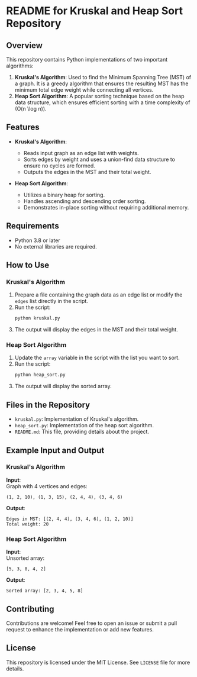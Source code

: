 # README for Kruskal and Heap Sort Repository

## Overview

This repository contains Python implementations of two important algorithms:

1. **Kruskal's Algorithm**: Used to find the Minimum Spanning Tree (MST) of a graph. It is a greedy algorithm that ensures the resulting MST has the minimum total edge weight while connecting all vertices.
2. **Heap Sort Algorithm**: A popular sorting technique based on the heap data structure, which ensures efficient sorting with a time complexity of \(O(n \log n)\).

## Features

- **Kruskal's Algorithm**:
  - Reads input graph as an edge list with weights.
  - Sorts edges by weight and uses a union-find data structure to ensure no cycles are formed.
  - Outputs the edges in the MST and their total weight.

- **Heap Sort Algorithm**:
  - Utilizes a binary heap for sorting.
  - Handles ascending and descending order sorting.
  - Demonstrates in-place sorting without requiring additional memory.

## Requirements

- Python 3.8 or later
- No external libraries are required.

## How to Use

### Kruskal's Algorithm
1. Prepare a file containing the graph data as an edge list or modify the `edges` list directly in the script.
2. Run the script:
   ```bash
   python kruskal.py
   ```
3. The output will display the edges in the MST and their total weight.

### Heap Sort Algorithm
1. Update the `array` variable in the script with the list you want to sort.
2. Run the script:
   ```bash
   python heap_sort.py
   ```
3. The output will display the sorted array.

## Files in the Repository

- `kruskal.py`: Implementation of Kruskal's algorithm.
- `heap_sort.py`: Implementation of the heap sort algorithm.
- `README.md`: This file, providing details about the project.

## Example Input and Output

### Kruskal's Algorithm
**Input**:  
Graph with 4 vertices and edges:
```
(1, 2, 10), (1, 3, 15), (2, 4, 4), (3, 4, 6)
```

**Output**:
```
Edges in MST: [(2, 4, 4), (3, 4, 6), (1, 2, 10)]
Total weight: 20
```

### Heap Sort Algorithm
**Input**:  
Unsorted array:
```
[5, 3, 8, 4, 2]
```

**Output**:
```
Sorted array: [2, 3, 4, 5, 8]
```

## Contributing

Contributions are welcome! Feel free to open an issue or submit a pull request to enhance the implementation or add new features.

## License

This repository is licensed under the MIT License. See `LICENSE` file for more details.



